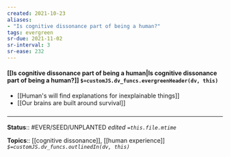 ```yaml
---
created: 2021-10-23
aliases:
- "Is cognitive dissonance part of being a human?"
tags: evergreen
sr-due: 2021-11-02
sr-interval: 3
sr-ease: 232
---
```

#### [[Is cognitive dissonance part of being a human|Is cognitive dissonance part of being a human?]] `$=customJS.dv_funcs.evergreenHeader(dv, this)`

- [[Human's will find explanations for inexplainable things]]
- [[Our brains are built around survival]]

### <hr class="footnote"/>

**Status**:: #EVER/SEED/UNPLANTED
*edited `=this.file.mtime`*

**Topics**:: [[cognitive dissonance]], [[human experience]]
*`$=customJS.dv_funcs.outlinedIn(dv, this)`*


